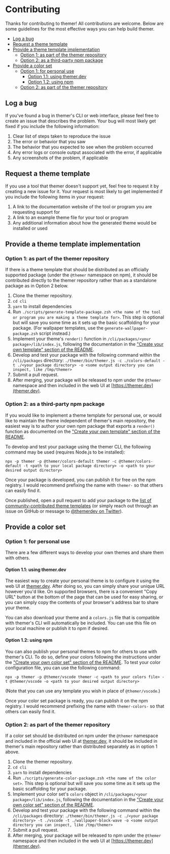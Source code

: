 # Contributing

Thanks for contributing to themer! All contributions are welcome. Below are some guidelines for the most effective ways you can help build themer.

* [Log a bug](#log-a-bug)
* [Request a theme template](#request-a-theme-template)
* [Provide a theme template implementation](#provide-a-theme-template-implementation)
  * [Option 1: as part of the themer repository](#option-1-as-part-of-the-themer-repository)
  * [Option 2: as a third-party npm package](#option-2-as-a-third-party-npm-package)
* [Provide a color set](#provide-a-color-set)
  * [Option 1: for personal use](#option-1-for-personal-use)
    * [Option 1.1: using themer.dev](#option-11-using-themerdev)
    * [Option 1.2: using npm](#option-12-using-npm)
  * [Option 2: as part of the themer repository](#option-2-as-part-of-the-themer-repository)

## Log a bug

If you've found a bug in themer's CLI or web interface, please feel free to create an issue that describes the problem. Your bug will most likely get fixed if you include the following information:

1. Clear list of steps taken to reproduce the issue
2. The error or behavior that you saw
3. The behavior that you expected to see when the problem occurred
4. Any error logs or console output associated with the error, if applicable
5. Any screenshots of the problem, if applicable

## Request a theme template

If you use a tool that themer doesn't support yet, feel free to request it by creating a new issue for it. Your request is most likely to get implemented if you include the following items in your request:

1. A link to the documentation website of the tool or program you are requesting support for
2. A link to an example theme file for your tool or program
3. Any additional information about how the generated theme would be installed or used

## Provide a theme template implementation

### Option 1: as part of the themer repository

If there is a theme template that should be distributed as an officially supported package (under the `@themer` namespace on npm), it should be contributed directly to the themer repository rather than as a standalone package as in Option 2 below.

1. Clone the themer repository.
2. `cd cli`
3. `yarn` to install dependencies
4. Run `./scripts/generate-template-package.zsh <the name of the tool or program you are making a theme template for>`. This step is optional but will save you some time as it sets up the basic scaffolding for your package. (For wallpaper templates, use the `generate-wallpaper-package.zsh` script instead.)
5. Implement your theme's `render()` function in `/cli/packages/<your package>/lib/index.js`, following the documentation in the ["Create your own template" section of the README](https://github.com/mjswensen/themer#create-your-own-template).
6. Develop and test your package with the following command within the `/cli/packages` directory: `./themer/bin/themer.js -c ./colors-default -t ./<your package directory> -o <some output directory you can inspect, like /tmp/themer>`
7. Submit a pull request.
8. After merging, your package will be released to npm under the `@themer` namespace and then included in the web UI at [https://themer.dev](themer.dev).

### Option 2: as a third-party npm package

If you would like to implement a theme template for personal use, or would like to maintain the theme independent of themer's main repository, the easiest way is to author your own npm package that exports a `render()` function as documented on the ["Create your own template" section of the README](https://github.com/mjswensen/themer#create-your-own-template).

To develop and test your package using the themer CLI, the following command may be used (requires Node.js to be installed):

    npx -p themer -p @themer/colors-default themer -c @themer/colors-default -t <path to your local package directory> -o <path to your desired output directory>

Once your package is developed, you can publish it for free on the npm registry. I would recommend prefixing the name with `themer-` so that others can easily find it.

Once published, open a pull request to add your package to the [list of community-contributed theme templates](https://github.com/mjswensen/themer#community) (or simply reach out through an issue on GitHub or message to [@themerdev on Twitter](https://twitter.com/themerdev)).

## Provide a color set

### Option 1: for personal use

There are a few different ways to develop your own themes and share them with others.

#### Option 1.1: using themer.dev

The easiest way to create your personal theme is to configure it using the web UI at [themer.dev](https://themer.dev). After doing so, you can simply share your unique URL however you'd like. On supported browsers, there is a convenient "Copy URL" button at the bottom of the page that can be used for easy sharing, or you can simply copy the contents of your browser's address bar to share your theme.

You can also download your theme and a `colors.js` file that is compatible with themer's CLI will automatically be included. You can use this file on your local machine or publish it to npm if desired.

#### Option 1.2: using npm

You can also publish your personal themes to npm for others to use with themer's CLI. To do so, define your colors following the instructions under the ["Create your own color set" section of the README](https://github.com/mjswensen/themer#create-your-own-color-set). To test your color configuration file, you can use the following command:

    npx -p themer -p @themer/vscode themer -c <path to your colors file> -t @themer/vscode -o <path to your desired output directory>

(Note that you can use any template you wish in place of `@themer/vscode`.)

Once your color set package is ready, you can publish it on the npm registry. I would recommend prefixing the name with `themer-colors-` so that others can easily find it.

### Option 2: as part of the themer repository

If a color set should be distributed on npm under the `@themer` namespace and included in the official web UI at [themer.dev](https://themer.dev), it should be included in themer's main repository rather than distributed separately as in option 1 above.

1. Clone the themer repository.
2. `cd cli`
3. `yarn` to install dependencies
4. Run `./scripts/generate-color-package.zsh <the name of the color set>`. This step is optional but will save you some time as it sets up the basic scaffolding for your package.
5. Implement your color set's `colors` object in `/cli/packages/<your package>/lib/index.js`, following the documentation in the ["Create your own color set" section of the README](https://github.com/mjswensen/themer#create-your-own-color-set).
6. Develop and test your package with the following command within the `/cli/packages` directory: `./themer/bin/themer.js -c ./<your package directory> -t ./vscode -t ./wallpaper-block-wave -o <some output directory you can inspect, like /tmp/themer>`
7. Submit a pull request.
8. After merging, your package will be released to npm under the `@themer` namespace and then included in the web UI at [https://themer.dev](themer.dev).
